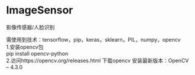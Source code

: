 # ImageSensor
影像传感器/人脸识别

需使用到技术：tensorflow，pip，keras，sklearn，PIL，numpy，opencv  
1.安装opencv包  
pip install opencv-python  
2.访问https://opencv.org/releases.html  下载opencv  安装最新版本：OpenCV – 4.3.0  
